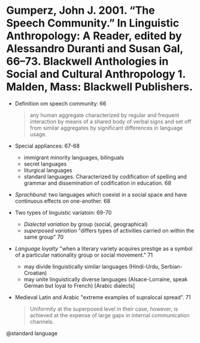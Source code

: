# Gumperz, John J. 2001. “The Speech Community.” In Linguistic Anthropology: A Reader, edited by Alessandro Duranti and Susan Gal, 66–73. Blackwell Anthologies in Social and Cultural Anthropology 1. Malden, Mass: Blackwell Publishers.

- Definition om speech community: 66

    > any human aggregate characterized by regular and frequent interaction by means of a shared body of verbal signs and set off from similar aggregates by significant differences in language usage.

- Special appliances: 67-68
    - immigrant minority languages, bilinguals
    - secret languages
    - liturgical languages
    - standard languages. Characterized by codification of spelling and grammar and dissemination of codification in education. 68

- *Sprachbund*: two languages which coexist in a social space and have continuous effects on one-another. 68

- Two types of linguistic variatoin: 69-70
    - *Dialectal variation* by group (social, geographical)
    - *superposed variation* "differs types of activities carried on within the same group" 70

- *Language loyalty* "when a literary variety acquires prestige as a symbol of a particular nationality group or social movement." 71
   - may divide linguistically similar languages (Hindi-Urdu, Serbian-Croatian)
   - may unite linguistically diverse languages (Alsace-Lorraine, speak German but loyal to French) [Arabic dialects]

- Medieval Latin and Arabic "extreme examples of supralocal spread".  71

    > Uniformity at the superposed level in their case, however, is achieved at the expense of large gaps in internal communication channels. 

@standard language
